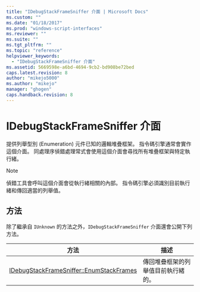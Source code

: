 ```yaml
---
title: "IDebugStackFrameSniffer 介面 | Microsoft Docs"
ms.custom: ""
ms.date: "01/18/2017"
ms.prod: "windows-script-interfaces"
ms.reviewer: ""
ms.suite: ""
ms.tgt_pltfrm: ""
ms.topic: "reference"
helpviewer_keywords: 
  - "IDebugStackFrameSniffer 介面"
ms.assetid: 5669598e-a6bd-4694-9cb2-bd908be72bed
caps.latest.revision: 8
author: "mikejo5000"
ms.author: "mikejo"
manager: "ghogen"
caps.handback.revision: 8
---
```

# IDebugStackFrameSniffer 介面
提供列舉型別 \(Enumeration\) 元件已知的邏輯堆疊框架。  指令碼引擎通常會實作這個介面。  同處理序偵錯處理常式會使用這個介面會尋找所有堆疊框架與特定執行緒。  
  
> [!NOTE]
>  偵錯工具會呼叫這個介面會從執行緒相關的內部。  指令碼引擎必須識別目前執行緒和傳回適當的列舉值。  
  
## 方法  
 除了繼承自 `IUnknown` 的方法之外，`IDebugStackFrameSniffer` 介面還會公開下列方法。  
  
|方法|描述|  
|--------|--------|  
|[IDebugStackFrameSniffer::EnumStackFrames](../../winscript/reference/idebugstackframesniffer-enumstackframes.md)|傳回堆疊框架的列舉值目前執行緒的。|